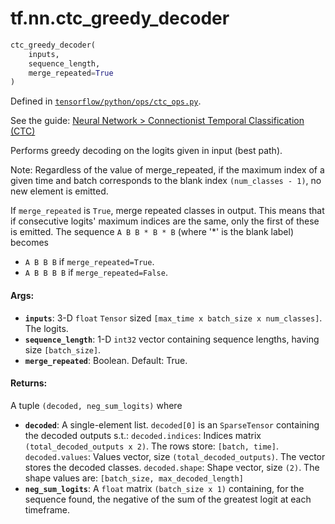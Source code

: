 <div itemscope itemtype="http://developers.google.com/ReferenceObject">
<meta itemprop="name" content="tf.nn.ctc_greedy_decoder" />
</div>

# tf.nn.ctc_greedy_decoder

``` python
ctc_greedy_decoder(
    inputs,
    sequence_length,
    merge_repeated=True
)
```



Defined in [`tensorflow/python/ops/ctc_ops.py`](https://www.tensorflow.org/code/tensorflow/python/ops/ctc_ops.py).

See the guide: [Neural Network > Connectionist Temporal Classification (CTC)](../../../../api_guides/python/nn.md#Connectionist_Temporal_Classification_CTC_)

Performs greedy decoding on the logits given in input (best path).

Note: Regardless of the value of merge_repeated, if the maximum index of a
given time and batch corresponds to the blank index `(num_classes - 1)`, no
new element is emitted.

If `merge_repeated` is `True`, merge repeated classes in output.
This means that if consecutive logits' maximum indices are the same,
only the first of these is emitted.  The sequence `A B B * B * B` (where '*'
is the blank label) becomes

  * `A B B B` if `merge_repeated=True`.
  * `A B B B B` if `merge_repeated=False`.

#### Args:

* <b>`inputs`</b>: 3-D `float` `Tensor` sized
    `[max_time x batch_size x num_classes]`.  The logits.
* <b>`sequence_length`</b>: 1-D `int32` vector containing sequence lengths,
    having size `[batch_size]`.
* <b>`merge_repeated`</b>: Boolean.  Default: True.


#### Returns:

A tuple `(decoded, neg_sum_logits)` where
* <b>`decoded`</b>: A single-element list. `decoded[0]`
    is an `SparseTensor` containing the decoded outputs s.t.:
    `decoded.indices`: Indices matrix `(total_decoded_outputs x 2)`.
      The rows store: `[batch, time]`.
    `decoded.values`: Values vector, size `(total_decoded_outputs)`.
      The vector stores the decoded classes.
    `decoded.shape`: Shape vector, size `(2)`.
      The shape values are: `[batch_size, max_decoded_length]`
* <b>`neg_sum_logits`</b>: A `float` matrix `(batch_size x 1)` containing, for the
      sequence found, the negative of the sum of the greatest logit at each
      timeframe.